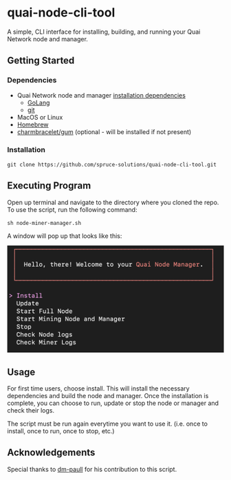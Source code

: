 # quai-node-cli-tool

A simple, CLI interface for installing, building, and running your Quai Network node and manager.

## Getting Started

###  Dependencies

* Quai Network node and manager [installation dependencies](https://docs.quai.network/develop/installation)
    * [GoLang](https://golang.org/doc/install)
    * [git](https://github.com/git-guides/install-git)
* MacOS or Linux
* [Homebrew](https://brew.sh/)
* [charmbracelet/gum](https://github.com/charmbracelet/gum) (optional - will be installed if not present)

### Installation

``` 
git clone https://github.com/spruce-solutions/quai-node-cli-tool.git
```

## Executing Program

Open up terminal and navigate to the directory where you cloned the repo. To use the script, run the following command:

```
sh node-miner-manager.sh
```

A window will pop up that looks like this:

![Screenshot](/screenshots/Interface.png)

## Usage

For first time users, choose install. This will install the necessary dependencies and build the node and manager. Once the installation is complete, you can choose to run, update or stop the node or manager and check their logs.

The script must be run again everytime you want to use it. (i.e. once to install, once to run, once to stop, etc.)

## Acknowledgements

Special thanks to [dm-paull](https://github.com/dm-paull/guides/blob/main/quai/quai.sh) for his contribution to this script. 




